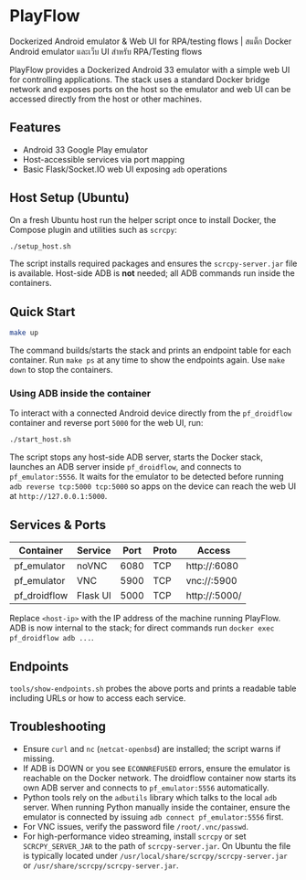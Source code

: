 # PlayFlow
Dockerized Android emulator & Web UI for RPA/testing flows | สแต็ก Docker Android emulator และเว็บ UI สำหรับ RPA/Testing flows

PlayFlow provides a Dockerized Android 33 emulator with a simple web UI for controlling applications. The stack uses a standard Docker bridge network and exposes ports on the host so the emulator and web UI can be accessed directly from the host or other machines.

## Features

* Android 33 Google Play emulator
* Host-accessible services via port mapping
* Basic Flask/Socket.IO web UI exposing `adb` operations

## Host Setup (Ubuntu)

On a fresh Ubuntu host run the helper script once to install Docker, the
Compose plugin and utilities such as `scrcpy`:

```bash
./setup_host.sh
```

The script installs required packages and ensures the `scrcpy-server.jar`
file is available. Host-side ADB is **not** needed; all ADB commands run
inside the containers.

## Quick Start

```bash
make up
```

The command builds/starts the stack and prints an endpoint table for each container. Run `make ps` at any time to show the endpoints again. Use `make down` to stop the containers.

### Using ADB inside the container

To interact with a connected Android device directly from the `pf_droidflow` container and reverse port `5000` for the web UI, run:

```bash
./start_host.sh
```

The script stops any host-side ADB server, starts the Docker stack, launches an ADB server inside `pf_droidflow`, and connects to `pf_emulator:5556`. It waits for the emulator to be detected before running `adb reverse tcp:5000 tcp:5000` so apps on the device can reach the web UI at `http://127.0.0.1:5000`.

## Services & Ports

| Container    | Service  | Port | Proto | Access                        |
|--------------|----------|------|-------|-------------------------------|
| pf_emulator  | noVNC    | 6080 | TCP   | http://<host-ip>:6080         |
| pf_emulator  | VNC      | 5900 | TCP   | vnc://<host-ip>:5900          |
| pf_droidflow | Flask UI | 5000 | TCP   | http://<host-ip>:5000/        |

Replace `<host-ip>` with the IP address of the machine running PlayFlow. ADB is now internal to the stack; for direct commands run `docker exec pf_droidflow adb ...`.

## Endpoints

`tools/show-endpoints.sh` probes the above ports and prints a readable table including URLs or how to access each service.

## Troubleshooting

* Ensure `curl` and `nc` (`netcat-openbsd`) are installed; the script warns if missing.
* If ADB is DOWN or you see `ECONNREFUSED` errors, ensure the emulator is
  reachable on the Docker network. The droidflow container now starts its own
  ADB server and connects to `pf_emulator:5556` automatically.
* Python tools rely on the `adbutils` library which talks to the local `adb`
  server. When running Python manually inside the container, ensure the
  emulator is connected by issuing `adb connect pf_emulator:5556` first.
* For VNC issues, verify the password file `/root/.vnc/passwd`.
* For high-performance video streaming, install `scrcpy` or set
  `SCRCPY_SERVER_JAR` to the path of `scrcpy-server.jar`. On Ubuntu the file is
  typically located under `/usr/local/share/scrcpy/scrcpy-server.jar` or
  `/usr/share/scrcpy/scrcpy-server.jar`.